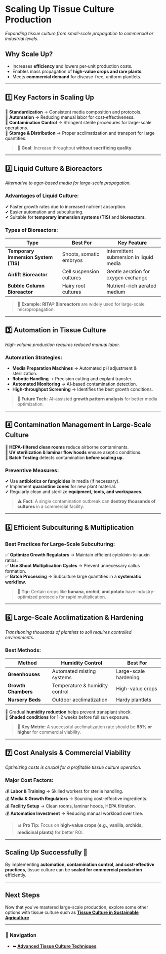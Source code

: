 # **Scaling Up Tissue Culture Production**
_Expanding tissue culture from small-scale propagation to commercial or industrial levels._

## **Why Scale Up?**
- Increases **efficiency** and lowers per-unit production costs.
- Enables mass propagation of **high-value crops and rare plants**.
- Meets **commercial demand** for disease-free, uniform plantlets.

---

## **1️⃣ Key Factors in Scaling Up**
🔹 **Standardization** → Consistent media composition and protocols.  
🔹 **Automation** → Reducing manual labor for cost-effectiveness.  
🔹 **Contamination Control** → Stringent sterile procedures for large-scale operations.  
🔹 **Storage & Distribution** → Proper acclimatization and transport for large quantities.  

> 🚀 **Goal:** Increase throughput **without sacrificing quality**.

---

## **2️⃣ Liquid Culture & Bioreactors**
_Alternative to agar-based media for large-scale propagation._

### **Advantages of Liquid Culture:**
✔ Faster growth rates due to increased nutrient absorption.  
✔ Easier automation and subculturing.  
✔ Suitable for **temporary immersion systems (TIS)** and **bioreactors**.

### **Types of Bioreactors:**
| **Type** | **Best For** | **Key Feature** |
|----------|------------|--------------|
| **Temporary Immersion System (TIS)** | Shoots, somatic embryos | Intermittent submersion in liquid media |
| **Airlift Bioreactor** | Cell suspension cultures | Gentle aeration for oxygen exchange |
| **Bubble Column Bioreactor** | Hairy root cultures | Nutrient-rich aerated medium |

> 🔬 **Example:** **RITA® Bioreactors** are widely used for large-scale micropropagation.

---

## **3️⃣ Automation in Tissue Culture**
_High-volume production requires reduced manual labor._

### **Automation Strategies:**
- **Media Preparation Machines** → Automated pH adjustment & sterilization.
- **Robotic Handling** → Precision cutting and explant transfer.
- **Automated Monitoring** → AI-based contamination detection.
- **High-throughput Screening** → Identifies the best growth conditions.

> 🤖 **Future Tech:** AI-assisted **growth pattern analysis** for better media optimization.

---

## **4️⃣ Contamination Management in Large-Scale Culture**
🔸 **HEPA-filtered clean rooms** reduce airborne contaminants.  
🔸 **UV sterilization & laminar flow hoods** ensure aseptic conditions.  
🔸 **Batch Testing** detects contamination **before scaling up**.  

### **Preventive Measures:**
✔ Use **antibiotics or fungicides** in media (if necessary).  
✔ Implement **quarantine zones** for new plant material.  
✔ Regularly clean and sterilize **equipment, tools, and workspaces**.  

> ⚠ **Fact:** A single contamination outbreak can **destroy thousands of cultures** in a commercial facility.

---

## **5️⃣ Efficient Subculturing & Multiplication**
### **Best Practices for Large-Scale Subculturing:**
✅ **Optimize Growth Regulators** → Maintain efficient cytokinin-to-auxin ratios.  
✅ **Use Shoot Multiplication Cycles** → Prevent unnecessary callus formation.  
✅ **Batch Processing** → Subculture large quantities in a **systematic workflow**.  

> 🌱 **Tip:** Certain crops like **banana, orchid, and potato** have industry-optimized protocols for rapid multiplication.

---

## **6️⃣ Large-Scale Acclimatization & Hardening**
_Transitioning thousands of plantlets to soil requires controlled environments._

### **Best Methods:**
| **Method** | **Humidity Control** | **Best For** |
|-----------|----------------|------------|
| **Greenhouses** | Automated misting systems | Large-scale hardening |
| **Growth Chambers** | Temperature & humidity control | High-value crops |
| **Nursery Beds** | Outdoor acclimatization | Hardy plantlets |

🔹 Gradual **humidity reduction** helps prevent transplant shock.  
🔹 **Shaded conditions** for 1-2 weeks before full sun exposure.  

> 🌿 **Key Metric:** A successful acclimatization rate should be **85% or higher** for commercial viability.

---

## **7️⃣ Cost Analysis & Commercial Viability**
_Optimizing costs is crucial for a profitable tissue culture operation._

### **Major Cost Factors:**
💰 **Labor & Training** → Skilled workers for sterile handling.  
💰 **Media & Growth Regulators** → Sourcing cost-effective ingredients.  
💰 **Facility Setup** → Clean rooms, laminar hoods, HEPA filtration.  
💰 **Automation Investment** → Reducing manual workload over time.  

> 📊 **Pro Tip:** Focus on **high-value crops (e.g., vanilla, orchids, medicinal plants)** for better ROI.

---

## **Scaling Up Successfully 🚀**
By implementing **automation, contamination control, and cost-effective practices**, tissue culture can be **scaled for commercial production** efficiently.

---

## **Next Steps**
Now that you've mastered large-scale production, explore some other options with tissue culture such as **[Tissue Culture in Sustainable Agriculture](/pages/advanced-topics/tissue-culture-in-sustainable-agriculture.html)**

---

### 🔗 **Navigation**
- ⬅️ **[Advanced Tissue Culture Techniques](/pages/advanced-topics/advanced-tissue-culture-techniques.html)**